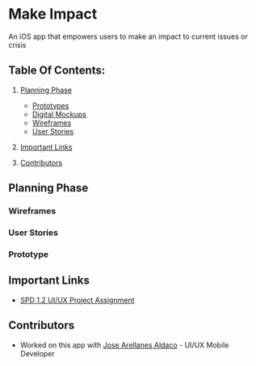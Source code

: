 # Make Impact
An iOS app that empowers users to make an impact to current issues or crisis

## Table Of Contents:
1. [Planning Phase](#https://github.com/SamuelFolledo/MakeImpact/tree/master/static/plans)
    - [Prototypes](#https://github.com/SamuelFolledo/MakeImpact/tree/master/static/plans#prototype)
    - [Digital Mockups](#https://github.com/SamuelFolledo/MakeImpact/tree/master/static/plans#digitalMockups)
    - [Wireframes](#https://github.com/SamuelFolledo/MakeImpact/tree/master/static/plans#wireframes)
    - [User Stories](#https://github.com/SamuelFolledo/MakeImpact/tree/master/static/plans#userstories)
    
2. [Important Links](#importantLinks)
3. [Contributors](#contributors)


## Planning Phase
### Wireframes


### User Stories


### Prototype


<a name="importantLinks"></a>
## Important Links
- [SPD 1.2 UI/UX Project Assignment](https://docs.google.com/document/d/15m8P9ic7sJqVovTozIRdikWCI7HQ_f5TOc5qpqyiAYs/edit#)

<a name="contributors"></a>
## Contributors
- Worked on this app with [Jose Arellanes Aldaco](https://github.com/siko408) - UI/UX Mobile Developer
